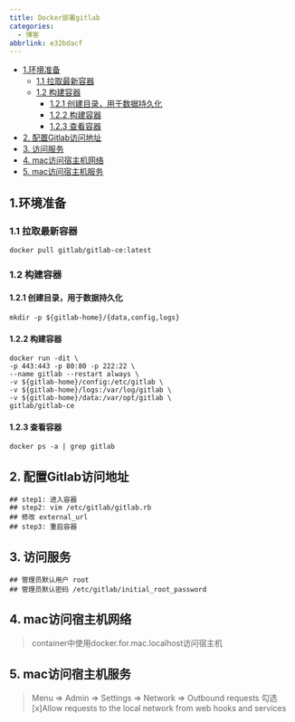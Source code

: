 ```yaml
---
title: Docker部署gitlab
categories:
  - 博客
abbrlink: e32bdacf
---
```

- [1.环境准备](#1环境准备)
  - [1.1 拉取最新容器](#11-拉取最新容器)
  - [1.2 构建容器](#12-构建容器)
    - [1.2.1 创建目录，用于数据持久化](#121-创建目录用于数据持久化)
    - [1.2.2 构建容器](#122-构建容器)
    - [1.2.3 查看容器](#123-查看容器)
- [2. 配置Gitlab访问地址](#2-配置gitlab访问地址)
- [3. 访问服务](#3-访问服务)
- [4. mac访问宿主机网络](#4-mac访问宿主机网络)
- [5. mac访问宿主机服务](#5-mac访问宿主机服务)
<!-- more -->
## 1.环境准备
### 1.1 拉取最新容器
```
docker pull gitlab/gitlab-ce:latest
``` 
### 1.2 构建容器
#### 1.2.1 创建目录，用于数据持久化
```
mkdir -p ${gitlab-home}/{data,config,logs}
```
#### 1.2.2 构建容器
```
docker run -dit \
-p 443:443 -p 80:80 -p 222:22 \
--name gitlab --restart always \
-v ${gitlab-home}/config:/etc/gitlab \
-v ${gitlab-home}/logs:/var/log/gitlab \
-v ${gitlab-home}/data:/var/opt/gitlab \
gitlab/gitlab-ce
```
#### 1.2.3 查看容器
```
docker ps -a | grep gitlab
```
## 2. 配置Gitlab访问地址
```
## step1: 进入容器
## step2: vim /etc/gitlab/gitlab.rb
## 修改 external_url
## step3: 重启容器
```
## 3. 访问服务
```
## 管理员默认用户 root
## 管理员默认密码 /etc/gitlab/initial_root_password
```
## 4. mac访问宿主机网络
> container中使用docker.for.mac.localhost访问宿主机
## 5. mac访问宿主机服务
> Menu => Admin => Settings => Network => Outbound requests
> 勾选[x]Allow requests to the local network from web hooks and services